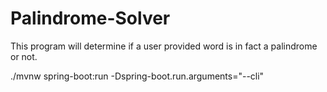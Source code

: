 # Palindrome-Solver

This program will determine if a user provided word is in fact a palindrome or not.

./mvnw spring-boot:run -Dspring-boot.run.arguments="--cli"